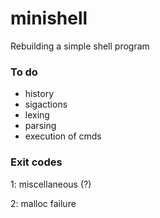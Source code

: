 # minishell
Rebuilding a simple shell program

### To do

- history
- sigactions
- lexing
- parsing
- execution of cmds


### Exit codes

1: miscellaneous (?)

2: malloc failure